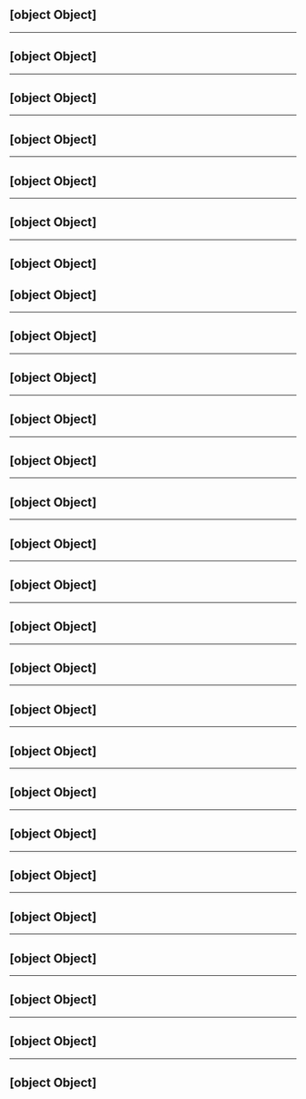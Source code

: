 [object Object]
 ------------------------------------ 

 ------------------------------------ 
[object Object]
 ------------------------------------ 

 ------------------------------------ 
[object Object]
 ------------------------------------ 

 ------------------------------------ 
[object Object]
 ------------------------------------ 

 ------------------------------------ 
[object Object]
 ------------------------------------ 

 ------------------------------------ 
[object Object]
 ------------------------------------ 

 ------------------------------------ 
[object Object]
 ------------------------------------ 
[object Object]
 ------------------------------------ 

 ------------------------------------ 
[object Object]
 ------------------------------------ 

 ------------------------------------ 
[object Object]
 ------------------------------------ 

 ------------------------------------ 
[object Object]
 ------------------------------------ 

 ------------------------------------ 
[object Object]
 ------------------------------------ 

 ------------------------------------ 
[object Object]
 ------------------------------------ 

 ------------------------------------ 
[object Object]
 ------------------------------------ 

 ------------------------------------ 
[object Object]
 ------------------------------------ 

 ------------------------------------ 
[object Object]
 ------------------------------------ 

 ------------------------------------ 
[object Object]
 ------------------------------------ 

 ------------------------------------ 
[object Object]
 ------------------------------------ 

 ------------------------------------ 
[object Object]
 ------------------------------------ 

 ------------------------------------ 
[object Object]
 ------------------------------------ 

 ------------------------------------ 
[object Object]
 ------------------------------------ 

 ------------------------------------ 
[object Object]
 ------------------------------------ 

 ------------------------------------ 
[object Object]
 ------------------------------------ 

 ------------------------------------ 
[object Object]
 ------------------------------------ 

 ------------------------------------ 
[object Object]
 ------------------------------------ 

 ------------------------------------ 
[object Object]
 ------------------------------------ 

 ------------------------------------ 
[object Object]
 ------------------------------------ 

